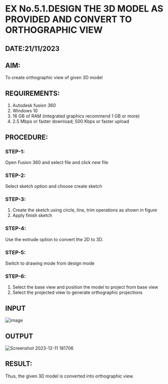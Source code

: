 # EX No.5.1.DESIGN THE 3D MODEL AS PROVIDED AND CONVERT TO ORTHOGRAPHIC VIEW
## DATE:21/11/2023

## AIM: 
To create orthographic view of given 3D model

## REQUIREMENTS: 
1. Autodesk fusion 360
2. Windows 10
3. 16 GB of RAM (integrated graphics recommend 1 GB or more)
4. 2.5 Mbps or faster download; 500 Kbps or faster upload 

## PROCEDURE:

### STEP-1:
Open Fusion 360 and select file and click new file

### STEP-2:
Select sketch option and choose create sketch

### STEP-3: 
1. Create the sketch using circle, line, trim operations as shown in figure
2. Apply finish sketch 

### STEP-4:
 Use the extrude option to convert the 2D to 3D.

### STEP-5:
Switch to drawing mode from design mode 
          
### STEP-6:
1. Select the base view and position the model to project from base view 
2. Select the projected view to generate orthographic projections

## INPUT
![image](https://user-images.githubusercontent.com/113594316/199408705-ed302b2a-90c3-41c0-9cc4-791a93366e2a.png)

## OUTPUT
 ![Screenshot 2023-12-11 181706](https://github.com/ZafreenJagir/EX-No.5.1.-DESIGN-THE-3D-MODEL-AS-PROVIDED-AND-CONVERT-TO-ORTHOGRAPHIC-VIEW/assets/144870573/6e68af2a-5d28-4f51-ac90-08471a376905)



## RESULT:
Thus, the given 3D model is converted into orthographic view.


